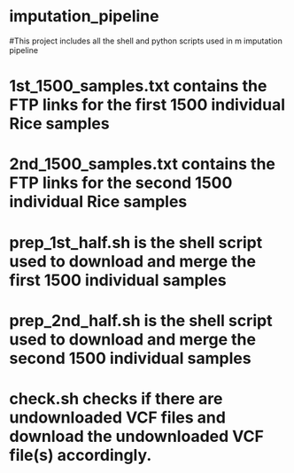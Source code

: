 # imputation_pipeline

#This project includes all the shell and python scripts used in m imputation pipeline

# 1st_1500_samples.txt contains the FTP links for the first 1500 individual Rice samples
# 2nd_1500_samples.txt contains the FTP links for the second 1500 individual Rice samples

# prep_1st_half.sh is the shell script used to download and merge the first 1500 individual samples
# prep_2nd_half.sh is the shell script used to download and merge the second 1500 individual samples

# check.sh checks if there are undownloaded VCF files and download the undownloaded VCF file(s) accordingly.

